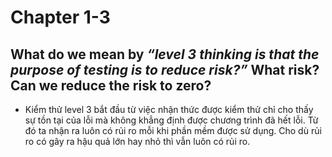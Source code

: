 # Chapter 1-3

## What do we mean by *“level 3 thinking is that the purpose of testing is to reduce risk?”* What risk? Can we reduce the risk to zero?

- Kiểm thử level 3 bắt đầu từ việc nhận thức được kiểm thử chỉ cho thấy sự tồn tại của lỗi mà không khẳng định được chương trình đã hết lỗi. Từ đó ta nhận ra luôn có rủi ro mỗi khi phần mềm được sử dụng. Cho dù rủi ro có gây ra hậu quả lớn hay nhỏ thì vẫn luôn có rủi ro.
